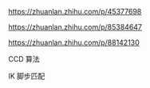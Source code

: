 https://zhuanlan.zhihu.com/p/45377698


https://zhuanlan.zhihu.com/p/85384647

https://zhuanlan.zhihu.com/p/88142130


CCD 算法


IK 脚步匹配